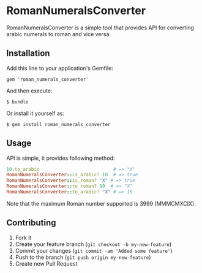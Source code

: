 # RomanNumeralsConverter

RomanNumeralsConverter is a simple tool that provides API for converting arabic numerals to roman and vice versa.

## Installation

Add this line to your application's Gemfile:

    gem 'roman_numerals_converter'

And then execute:

    $ bundle

Or install it yourself as:

    $ gem install roman_numerals_converter

## Usage

API is simple, it provides following method:

```ruby
10.to_arabic                           # => "X"
RomanNumeralsConverter::is_arabic? 10  # => true
RomanNumeralsConverter::is_roman? "X" # => true
RomanNumeralsConverter::to_roman? 10  # => "X"
RomanNumeralsConverter::to_arabic? "X" # => 10
```

Note that the maximum Roman number supported is 3999 (MMMCMXCIX).

## Contributing

1. Fork it
2. Create your feature branch (`git checkout -b my-new-feature`)
3. Commit your changes (`git commit -am 'Added some feature'`)
4. Push to the branch (`git push origin my-new-feature`)
5. Create new Pull Request
